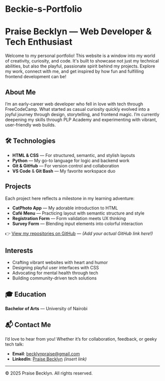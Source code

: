 # Beckie-s-Portfolio
#  Praise Becklyn — Web Developer & Tech Enthusiast

Welcome to my personal portfolio! This website is a window into my world of creativity, curiosity, and code. It's built to showcase not just my technical abilities, but also the playful, passionate spirit behind my projects. Explore my work, connect with me, and get inspired by how fun and fulfilling frontend development can be!

##  About Me

I’m an early-career web developer who fell in love with tech through FreeCodeCamp. What started as casual curiosity quickly evolved into a joyful journey through design, storytelling, and frontend magic. I’m currently deepening my skills through PLP Academy and experimenting with vibrant, user-friendly web builds.

## 🛠 Technologies

- **HTML & CSS** — For structured, semantic, and stylish layouts
- **Python** — My go-to language for logic and backend work
- **Git & GitHub** — For version control and collaboration
- **VS Code** & **Git Bash** — My favorite workspace duo

##  Projects

Each project here reflects a milestone in my learning adventure:
- **CatPhoto App** — My adorable introduction to HTML
- **Café Menu** — Practicing layout with semantic structure and style
- **Registration Form** — Form validation meets UX thinking
- **Survey Form** — Blending input elements into colorful interaction

👉 [View my repositories on GitHub](#) — *(Add your actual GitHub link here!)*

##  Interests

- Crafting vibrant websites with heart and humor  
- Designing playful user interfaces with CSS  
- Advocating for mental health through tech  
- Building community-driven tech solutions  

## 🎓 Education

**Bachelor of Arts** — University of Nairobi

## 📬 Contact Me

I’d love to hear from you! Whether it’s for collaboration, feedback, or geeky tech talk:
- **Email**: becklynpraise@gmail.com  
- **LinkedIn**: [Praise Becklyn](#) *(insert link)*

---

© 2025 Praise Becklyn. All rights reserved.
